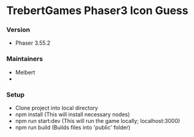 # TrebertGames Phaser3 Icon Guess

### Version
* Phaser 3.55.2

### Maintainers
* Melbert
*

### Setup
* Clone project into local directory
* npm install (This will install necessary nodes)
* npm run start:dev (This will run the game locally; localhost:3000)
* npm run build (Builds files into 'public' folder)
